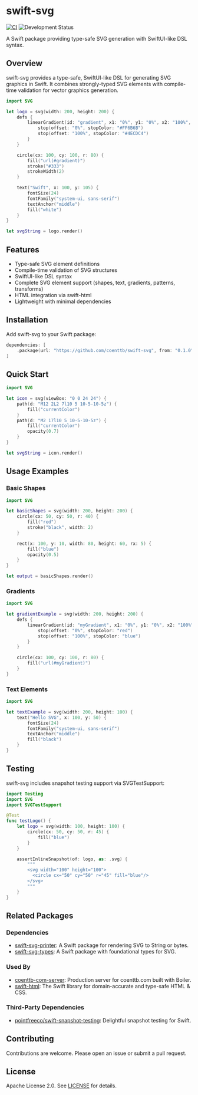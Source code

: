 # swift-svg

[![CI](https://github.com/coenttb/swift-svg/workflows/CI/badge.svg)](https://github.com/coenttb/swift-svg/actions/workflows/ci.yml)
![Development Status](https://img.shields.io/badge/status-active--development-blue.svg)

A Swift package providing type-safe SVG generation with SwiftUI-like DSL syntax.

## Overview

swift-svg provides a type-safe, SwiftUI-like DSL for generating SVG graphics in Swift. It combines strongly-typed SVG elements with compile-time validation for vector graphics generation.

```swift
import SVG

let logo = svg(width: 200, height: 200) {
    defs {
        linearGradient(id: "gradient", x1: "0%", y1: "0%", x2: "100%", y2: "100%") {
            stop(offset: "0%", stopColor: "#FF6B6B")
            stop(offset: "100%", stopColor: "#4ECDC4")
        }
    }

    circle(cx: 100, cy: 100, r: 80) {
        fill("url(#gradient)")
        stroke("#333")
        strokeWidth(2)
    }

    text("Swift", x: 100, y: 105) {
        fontSize(24)
        fontFamily("system-ui, sans-serif")
        textAnchor("middle")
        fill("white")
    }
}

let svgString = logo.render()
```

## Features

- Type-safe SVG element definitions
- Compile-time validation of SVG structures
- SwiftUI-like DSL syntax
- Complete SVG element support (shapes, text, gradients, patterns, transforms)
- HTML integration via swift-html
- Lightweight with minimal dependencies

## Installation

Add swift-svg to your Swift package:

```swift
dependencies: [
    .package(url: "https://github.com/coenttb/swift-svg", from: "0.1.0")
]
```

## Quick Start

```swift
import SVG

let icon = svg(viewBox: "0 0 24 24") {
    path(d: "M12 2L2 7l10 5 10-5-10-5z") {
        fill("currentColor")
    }
    path(d: "M2 17l10 5 10-5-10-5z") {
        fill("currentColor")
        opacity(0.7)
    }
}

let svgString = icon.render()
```

## Usage Examples

### Basic Shapes

```swift
import SVG

let basicShapes = svg(width: 200, height: 200) {
    circle(cx: 50, cy: 50, r: 40) {
        fill("red")
        stroke("black", width: 2)
    }

    rect(x: 100, y: 10, width: 80, height: 60, rx: 5) {
        fill("blue")
        opacity(0.5)
    }
}

let output = basicShapes.render()
```

### Gradients

```swift
import SVG

let gradientExample = svg(width: 200, height: 200) {
    defs {
        linearGradient(id: "myGradient", x1: "0%", y1: "0%", x2: "100%", y2: "0%") {
            stop(offset: "0%", stopColor: "red")
            stop(offset: "100%", stopColor: "blue")
        }
    }

    circle(cx: 100, cy: 100, r: 80) {
        fill("url(#myGradient)")
    }
}
```

### Text Elements

```swift
import SVG

let textExample = svg(width: 200, height: 100) {
    text("Hello SVG", x: 100, y: 50) {
        fontSize(24)
        fontFamily("system-ui, sans-serif")
        textAnchor("middle")
        fill("black")
    }
}
```

## Testing

swift-svg includes snapshot testing support via SVGTestSupport:

```swift
import Testing
import SVG
import SVGTestSupport

@Test
func testLogo() {
    let logo = svg(width: 100, height: 100) {
        circle(cx: 50, cy: 50, r: 45) {
            fill("blue")
        }
    }

    assertInlineSnapshot(of: logo, as: .svg) {
        """
        <svg width="100" height="100">
          <circle cx="50" cy="50" r="45" fill="blue"/>
        </svg>
        """
    }
}
```

## Related Packages

### Dependencies

- [swift-svg-printer](https://github.com/coenttb/swift-svg-printer): A Swift package for rendering SVG to String or bytes.
- [swift-svg-types](https://github.com/coenttb/swift-svg-types): A Swift package with foundational types for SVG.

### Used By

- [coenttb-com-server](https://github.com/coenttb/coenttb-com-server): Production server for coenttb.com built with Boiler.
- [swift-html](https://github.com/coenttb/swift-html): The Swift library for domain-accurate and type-safe HTML & CSS.

### Third-Party Dependencies

- [pointfreeco/swift-snapshot-testing](https://github.com/pointfreeco/swift-snapshot-testing): Delightful snapshot testing for Swift.

## Contributing

Contributions are welcome. Please open an issue or submit a pull request.

## License

Apache License 2.0. See [LICENSE](LICENSE) for details.